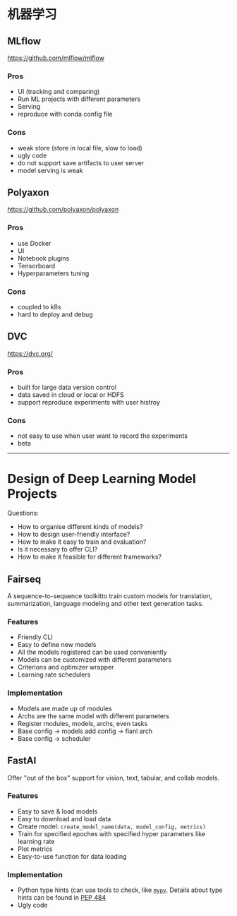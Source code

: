 # 机器学习

## MLflow

https://github.com/mlflow/mlflow

### Pros

* UI (tracking and comparing)
* Run ML projects with different parameters
* Serving
* reproduce with conda config file

### Cons

* weak store (store in local file, slow to load)
* ugly code
* do not support save artifacts to user server
* model serving is weak

## Polyaxon

https://github.com/polyaxon/polyaxon

### Pros

* use Docker
* UI
* Notebook plugins
* Tensorboard
* Hyperparameters tuning

### Cons

* coupled to k8s
* hard to deploy and debug

## DVC

https://dvc.org/

### Pros

* built for large data version control
* data saved in cloud or local or HDFS
* support reproduce experiments with user histroy

### Cons

* not easy to use when user want to record the experiments
* beta
  
--------

# Design of Deep Learning Model Projects

Questions:

- How to organise different kinds of models?
- How to design user-friendly interface?
- How to make it easy to train and evaluation?
- Is it necessary to offer CLI?
- How to make it feasible for different frameworks?

## Fairseq

A sequence-to-sequence toolkitto train custom models for translation, summarization, language modeling and other text generation tasks.

### Features

- Friendly CLI
- Easy to define new models
- All the models registered can be used conveniently
- Models can be customized with different parameters
- Criterions and optimizer wrapper
- Learning rate schedulers

### Implementation

- Models are made up of modules
- Archs are the same model with different parameters
- Register modules, models, archs, even tasks
- Base config -> models add config -> fianl arch
- Base config -> scheduler

## FastAI

Offer "out of the box" support for vision, text, tabular, and collab models.

### Features

- Easy to save & load models
- Easy to download and load data
- Create model: `create_model_name(data, model_config, metrics)`
- Train for specified epoches with specified hyper parameters like learning rate
- Plot metrics
- Easy-to-use function for data loading

### Implementation

- Python type hints (can use tools to check, like [`mypy`](https://github.com/python/mypy). Details about type hints can be found in [PEP 484](https://www.python.org/dev/peps/pep-0484/)
- Ugly code
